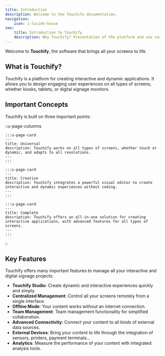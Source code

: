 ```yaml
---
title: Introduction
description: Welcome to the Touchify documentation.
navigation:
    icon: i-lucide-house
seo:
    title: Introduction to Touchify
    description: Why Touchify? Presentation of the platform and use cases of the solution.
---
```


Welcome to **Touchify**, the software that brings all your screens to life.

## What is Touchify?

Touchify is a platform for creating interactive and dynamic applications.
It allows you to design engaging user experiences on all types of screens, whether kiosks, tablets, or digital signage monitors.

## Important Concepts

Touchify is built on three important points:

::u-page-columns

    :::u-page-card
    ---
    title: Universal
    description: Touchify works on all types of screens, whether touch or dynamic, and adapts to all resolutions.
    ---
    :::

    :::u-page-card
    ---
    title: Creative
    description: Touchify integrates a powerful visual editor to create interactive and dynamic experiences without coding.
    ---
    :::

    :::u-page-card
    ---
    title: Complete
    description: Touchify offers an all-in-one solution for creating interactive applications, with advanced features for all types of screens.
    ---
    :::
::

## Key Features

Touchify offers many important features to manage all your interactive and digital signage projects:

- **Touchify Studio**: Create dynamic and interactive experiences quickly and simply.
- **Centralized Management**: Control all your screens remotely from a single interface.
- **Offline Mode**: Your content works without an internet connection.
- **Team Management**: Team management functionality for simplified collaboration.
- **Advanced Connectivity**: Connect your content to all kinds of external data sources.
- **External Devices**: Bring your content to life through the integration of sensors, printers, payment terminals...
- **Analytics**: Measure the performance of your content with integrated analysis tools.